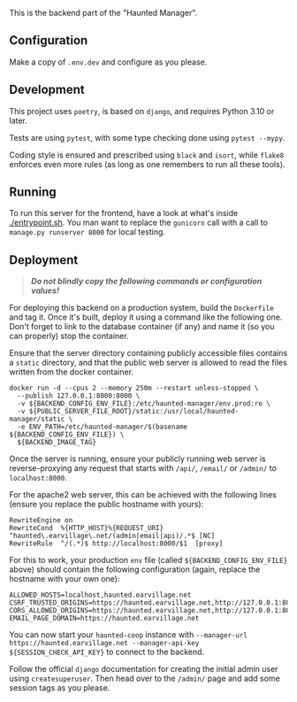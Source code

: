 This is the backend part of the "Haunted Manager".

## Configuration

Make a copy of `.env.dev` and configure as you please.

## Development

This project uses `poetry`, is based on `django`, and requires Python 3.10 or later.

Tests are using `pytest`, with some type checking done using `pytest --mypy`.

Coding style is ensured and prescribed using `black` and `isort`, while `flake8` enforces even more rules (as long as
one remembers to run all these tools).

## Running

To run this server for the frontend, have a look at what's inside [./entrypoint.sh](entrypoint.sh). You man want to
replace the `gunicorn` call with a call to `manage.py runserver 8000` for local testing.

## Deployment

> ***Do not blindly copy the following commands or configuration values!***

For deploying this backend on a production system, build the `Dockerfile` and tag it. Once it's built, deploy it using
a command like the following one. Don't forget to link to the database container (if any) and name it (so you can
properly) stop the container.

Ensure that the server directory containing publicly accessible files contains a `static` directory, and that the public
web server is allowed to read the files written from the docker container.

```shell
docker run -d --cpus 2 --memory 250m --restart unless-stopped \
  --publish 127.0.0.1:8000:8000 \
  -v ${BACKEND_CONFIG_ENV_FILE}:/etc/haunted-manager/env.prod:ro \
  -v ${PUBLIC_SERVER_FILE_ROOT}/static:/usr/local/haunted-manager/static \
  -e ENV_PATH=/etc/haunted-manager/$(basename ${BACKEND_CONFIG_ENV_FILE}) \
  ${BACKEND_IMAGE_TAG}
```

Once the server is running, ensure your publicly running web server is reverse-proxying any request that starts with
`/api/`, `/email/` or `/admin/` to `localhost:8000`.

For the apache2 web server, this can be achieved with the following lines (ensure you replace the public hostname with
yours):
```
RewriteEngine on
RewriteCond  %{HTTP_HOST}%{REQUEST_URI}  ^haunted\.earvillage\.net/(admin|email|api)/.*$ [NC]
RewriteRule  ^/(.*)$ http://localhost:8000/$1  [proxy]
```

For this to work, your production `env` file (called `${BACKEND_CONFIG_ENV_FILE}` above) should contain the following
configuration (again, replace the hostname with your own one):
```
ALLOWED_HOSTS=localhost,haunted.earvillage.net
CSRF_TRUSTED_ORIGINS=https://haunted.earvillage.net,http://127.0.0.1:8000,http://localhost:8000
CORS_ALLOWED_ORIGINS=https://haunted.earvillage.net,http://127.0.0.1:8000,http://localhost:8000
EMAIL_PAGE_DOMAIN=https://haunted.earvillage.net
```

You can now start your `haunted-coop` instance with
`--manager-url https://haunted.earvillage.net --manager-api-key ${SESSION_CHECK_API_KEY}` to connect to the backend.

Follow the official `django` documentation for creating the initial admin user using `createsuperuser`. Then head over
to the `/admin/` page and add some session tags as you please.
